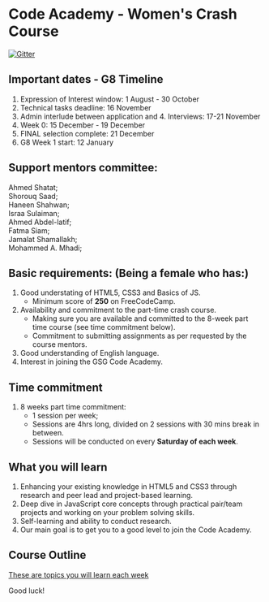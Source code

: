 # Code Academy - Women's Crash Course 
[![Gitter](https://badges.gitter.im/gazaskygeeks/women-cc.svg)](https://gitter.im/gazaskygeeks/women-cc?utm_source=badge&utm_medium=badge&utm_campaign=pr-badge)

## Important dates - G8 Timeline 
1. Expression of Interest window: 1 August - 30 October
2. Technical tasks deadline: 16 November
3. Admin interlude between application and 4. Interviews: 17-21 November
5. Week 0: 15 December - 19 December
6. FINAL selection complete: 21 December
7. G8 Week 1 start: 12 January

## Support mentors committee: 
Ahmed Shatat; <br>
Shorouq Saad; <br>
Haneen Shahwan; <br>
Israa Sulaiman; <br>
Ahmed Abdel-latif; <br>
Fatma Siam; <br>
Jamalat Shamallakh; <br>
Mohammed A. Mhadi; <br> 
 
## Basic requirements: (Being a female who has:)
1. Good understating of HTML5, CSS3 and Basics of JS.  
    * Minimum score of **250** on FreeCodeCamp. 
2. Availability and commitment to the part-time crash course.
    * Making sure you are available and committed to the 8-week part time course (see time commitment below).  
    * Commitment to submitting assignments as per requested by the course mentors. 
3. Good understanding of English language.
3. Interest in joining the GSG Code Academy. 

## Time commitment 
1. 8 weeks part time commitment:
    - 1 session per week; 
    - Sessions are 4hrs long, divided on 2 sessions with 30 mins break in between. 
    - Sessions will be conducted on every **Saturday of each week**.  

## What you will learn
1. Enhancing your existing knowledge in HTML5 and CSS3 through research and peer lead and project-based learning. 
2. Deep dive in JavaScript core concepts through practical pair/team projects and working on your problem solving skills.
3. Self-learning and ability to conduct research. 
4. Our main goal is to get you to a good level to join the Code Academy.

## Course Outline
[These are topics you will learn each week](https://docs.google.com/document/d/1D4gE1DmteqNSZLICZh-kK-7qGrt62xfDz1eh2n3mQ7I/edit?ts=5d359f77)  


Good luck! 

